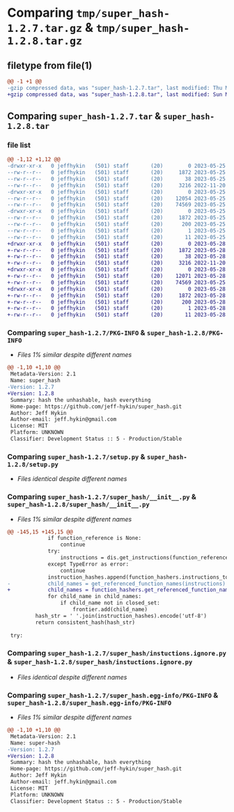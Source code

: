 # Comparing `tmp/super_hash-1.2.7.tar.gz` & `tmp/super_hash-1.2.8.tar.gz`

## filetype from file(1)

```diff
@@ -1 +1 @@
-gzip compressed data, was "super_hash-1.2.7.tar", last modified: Thu May 25 20:21:01 2023, max compression
+gzip compressed data, was "super_hash-1.2.8.tar", last modified: Sun May 28 13:59:02 2023, max compression
```

## Comparing `super_hash-1.2.7.tar` & `super_hash-1.2.8.tar`

### file list

```diff
@@ -1,12 +1,12 @@
-drwxr-xr-x   0 jeffhykin   (501) staff       (20)        0 2023-05-25 20:21:01.584510 super_hash-1.2.7/
--rw-r--r--   0 jeffhykin   (501) staff       (20)     1872 2023-05-25 20:21:01.584343 super_hash-1.2.7/PKG-INFO
--rw-r--r--   0 jeffhykin   (501) staff       (20)       38 2023-05-25 20:21:01.584561 super_hash-1.2.7/setup.cfg
--rw-r--r--   0 jeffhykin   (501) staff       (20)     3216 2022-11-20 16:13:35.000000 super_hash-1.2.7/setup.py
-drwxr-xr-x   0 jeffhykin   (501) staff       (20)        0 2023-05-25 20:21:01.583281 super_hash-1.2.7/super_hash/
--rw-r--r--   0 jeffhykin   (501) staff       (20)    12054 2023-05-25 20:20:06.000000 super_hash-1.2.7/super_hash/__init__.py
--rw-r--r--   0 jeffhykin   (501) staff       (20)    74569 2023-05-25 19:39:10.000000 super_hash-1.2.7/super_hash/instuctions.ignore.py
-drwxr-xr-x   0 jeffhykin   (501) staff       (20)        0 2023-05-25 20:21:01.584160 super_hash-1.2.7/super_hash.egg-info/
--rw-r--r--   0 jeffhykin   (501) staff       (20)     1872 2023-05-25 20:21:01.000000 super_hash-1.2.7/super_hash.egg-info/PKG-INFO
--rw-r--r--   0 jeffhykin   (501) staff       (20)      200 2023-05-25 20:21:01.000000 super_hash-1.2.7/super_hash.egg-info/SOURCES.txt
--rw-r--r--   0 jeffhykin   (501) staff       (20)        1 2023-05-25 20:21:01.000000 super_hash-1.2.7/super_hash.egg-info/dependency_links.txt
--rw-r--r--   0 jeffhykin   (501) staff       (20)       11 2023-05-25 20:21:01.000000 super_hash-1.2.7/super_hash.egg-info/top_level.txt
+drwxr-xr-x   0 jeffhykin   (501) staff       (20)        0 2023-05-28 13:59:02.123817 super_hash-1.2.8/
+-rw-r--r--   0 jeffhykin   (501) staff       (20)     1872 2023-05-28 13:59:02.123681 super_hash-1.2.8/PKG-INFO
+-rw-r--r--   0 jeffhykin   (501) staff       (20)       38 2023-05-28 13:59:02.123860 super_hash-1.2.8/setup.cfg
+-rw-r--r--   0 jeffhykin   (501) staff       (20)     3216 2022-11-20 16:13:35.000000 super_hash-1.2.8/setup.py
+drwxr-xr-x   0 jeffhykin   (501) staff       (20)        0 2023-05-28 13:59:02.122606 super_hash-1.2.8/super_hash/
+-rw-r--r--   0 jeffhykin   (501) staff       (20)    12071 2023-05-28 13:58:30.000000 super_hash-1.2.8/super_hash/__init__.py
+-rw-r--r--   0 jeffhykin   (501) staff       (20)    74569 2023-05-25 19:39:10.000000 super_hash-1.2.8/super_hash/instuctions.ignore.py
+drwxr-xr-x   0 jeffhykin   (501) staff       (20)        0 2023-05-28 13:59:02.123516 super_hash-1.2.8/super_hash.egg-info/
+-rw-r--r--   0 jeffhykin   (501) staff       (20)     1872 2023-05-28 13:59:01.000000 super_hash-1.2.8/super_hash.egg-info/PKG-INFO
+-rw-r--r--   0 jeffhykin   (501) staff       (20)      200 2023-05-28 13:59:02.000000 super_hash-1.2.8/super_hash.egg-info/SOURCES.txt
+-rw-r--r--   0 jeffhykin   (501) staff       (20)        1 2023-05-28 13:59:01.000000 super_hash-1.2.8/super_hash.egg-info/dependency_links.txt
+-rw-r--r--   0 jeffhykin   (501) staff       (20)       11 2023-05-28 13:59:02.000000 super_hash-1.2.8/super_hash.egg-info/top_level.txt
```

### Comparing `super_hash-1.2.7/PKG-INFO` & `super_hash-1.2.8/PKG-INFO`

 * *Files 1% similar despite different names*

```diff
@@ -1,10 +1,10 @@
 Metadata-Version: 2.1
 Name: super_hash
-Version: 1.2.7
+Version: 1.2.8
 Summary: hash the unhashable, hash everything
 Home-page: https://github.com/jeff-hykin/super_hash.git
 Author: Jeff Hykin
 Author-email: jeff.hykin@gmail.com
 License: MIT
 Platform: UNKNOWN
 Classifier: Development Status :: 5 - Production/Stable
```

### Comparing `super_hash-1.2.7/setup.py` & `super_hash-1.2.8/setup.py`

 * *Files identical despite different names*

### Comparing `super_hash-1.2.7/super_hash/__init__.py` & `super_hash-1.2.8/super_hash/__init__.py`

 * *Files 1% similar despite different names*

```diff
@@ -145,15 +145,15 @@
             if function_reference is None:
                 continue
             try:
                 instructions = dis.get_instructions(function_reference)
             except TypeError as error:
                 continue
             instruction_hashes.append(function_hashers.instructions_to_hash(instructions))
-            child_names = get_referenced_function_names(instructions)
+            child_names = function_hashers.get_referenced_function_names(instructions)
             for child_name in child_names:
                 if child_name not in closed_set:
                     frontier.add(child_name)
         hash_str = ' '.join(instruction_hashes).encode('utf-8')
         return consistent_hash(hash_str)
     
 try:
```

### Comparing `super_hash-1.2.7/super_hash/instuctions.ignore.py` & `super_hash-1.2.8/super_hash/instuctions.ignore.py`

 * *Files identical despite different names*

### Comparing `super_hash-1.2.7/super_hash.egg-info/PKG-INFO` & `super_hash-1.2.8/super_hash.egg-info/PKG-INFO`

 * *Files 1% similar despite different names*

```diff
@@ -1,10 +1,10 @@
 Metadata-Version: 2.1
 Name: super-hash
-Version: 1.2.7
+Version: 1.2.8
 Summary: hash the unhashable, hash everything
 Home-page: https://github.com/jeff-hykin/super_hash.git
 Author: Jeff Hykin
 Author-email: jeff.hykin@gmail.com
 License: MIT
 Platform: UNKNOWN
 Classifier: Development Status :: 5 - Production/Stable
```

